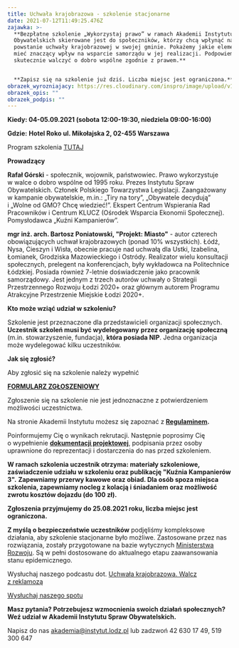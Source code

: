 ```yaml
---
title: Uchwała krajobrazowa - szkolenie stacjonarne
date: 2021-07-12T11:49:25.476Z
zajawka: >-
  **Bezpłatne szkolenie „Wykorzystaj prawo” w ramach Akademii Instytutu Spraw
  Obywatelskich skierowane jest do społeczników, którzy chcą wpłynąć na
  powstanie uchwały krajobrazowej w swojej gminie. Pokażemy jakie elementy mogą
  mieć znaczący wpływ na wsparcie samorządu w jej realizacji. Podpowiemy jak
  skutecznie walczyć o dobro wspólne zgodnie z prawem.**


  **Zapisz się na szkolenie już dziś. Liczba miejsc jest ograniczona.**
obrazek_wyrozniajacy: https://res.cloudinary.com/inspro/image/upload/v1626940592/aiso/Zdj%C4%99cia%20szkolenia/foto3768512.png
obrazek_opis: ""
obrazek_podpis: ""
---
```

**Kiedy: 04-05.09.2021 (sobota 12:00-19:30, niedziela 09:00-16:00)**

**Gdzie:** **Hotel Roko ul. Mikołajska 2, 02-455 Warszawa**

Program szkolenia [TUTAJ](https://res.cloudinary.com/inspro/image/upload/v1627637618/aiso/Zdj%C4%99cia%20szkolenia/Program_szkolenia_Akademia_uchwala_krajobrazowa.pdf)

**Prowadzący**

**Rafał Górski** - społecznik, wojownik, państwowiec. Prawo wykorzystuje w walce o dobro wspólne od 1995 roku. Prezes Instytutu Spraw Obywatelskich. Członek Polskiego Towarzystwa Legislacji. Zaangażowany w kampanie obywatelskie, m.in.: „Tiry na tory”, „Obywatele decydują” i „Wolne od GMO? Chcę wiedzieć!”. Ekspert Centrum Wspierania Rad Pracowników i Centrum KLUCZ (Ośrodek Wsparcia Ekonomii Społecznej). Pomysłodawca „Kuźni Kampanierów”.

**mgr inż. arch. Bartosz Poniatowski, "Projekt: Miasto"** - autor czterech obowiązujących uchwał krajobrazowych (ponad 10% wszystkich). Łódź, Nysa, Cieszyn i Wisła, obecnie pracuje nad uchwałą dla Ustki, Izabelina, Łomianek, Grodziska Mazowieckiego i Ostródy. Realizator wielu konsultacji społecznych, prelegent na konferencjach, były wykładowca na Politechnice Łódzkiej. Posiada również 7-letnie doświadczenie jako pracownik samorządowy. Jest jednym z trzech autorów uchwały o Strategii Przestrzennego Rozwoju Łodzi 2020+ oraz głównym autorem Programu Atrakcyjne Przestrzenie Miejskie Łodzi 2020+.

**Kto może wziąć udział w szkoleniu?**

Szkolenie jest przeznaczone dla przedstawicieli organizacji społecznych. **Uczestnik szkoleń musi być wydelegowany** **przez organizację społeczną** (m.in. stowarzyszenie, fundacja), **która posiada NIP**. Jedna organizacja może wydelegować kilku uczestników.

**Jak się zgłosić?**

Aby zgłosić się na szkolenie należy wypełnić[](https://forms.gle/QDVnGAVcfetC9gTW8)

**[FORMULARZ ZGŁOSZENIOWY](https://forms.gle/QDVnGAVcfetC9gTW8)**

Zgłoszenie się na szkolenie nie jest jednoznaczne z potwierdzeniem możliwości uczestnictwa.

Na stronie Akademii Instytutu możesz się zapoznać z **[Regulaminem](https://res.cloudinary.com/inspro/raw/upload/v1601120217/aiso/regulamin_z_zalacznikami.zip).**

Poinformujemy Cię o wynikach rekrutacji. Następnie poprosimy Cię o wypełnienie **[dokumentacji projektowej](https://res.cloudinary.com/inspro/raw/upload/v1595492482/aiso/dokumenty_przystapienia_do_projektu.zip)**, podpisania przez osoby uprawnione do reprezentacji i dostarczenia do nas przed szkoleniem.

**W ramach szkolenia uczestnik otrzyma: materiały szkoleniowe, zaświadczenie udziału w szkoleniu oraz publikację "Kuźnia Kampanierów 3".** **Zapewniamy przerwy kawowe oraz obiad. Dla osób spoza miejsca szkolenia, zapewniamy nocleg z kolacją i śniadaniem oraz możliwość zwrotu kosztów dojazdu (do 100 zł).**

**Zgłoszenia przyjmujemy do 25.08.2021 roku, liczba miejsc jest ograniczona.**

**Z myślą o bezpieczeństwie uczestników** podjęliśmy kompleksowe działania, aby szkolenie stacjonarne było możliwe. Zastosowane przez nas rozwiązania, zostały przygotowane na bazie wytycznych [Ministerstwa Rozwoju](https://www.gov.pl/web/rozwoj/spotkania-biznesowe-szkolenia-konferencje-i-kongresy). Są w pełni dostosowane do aktualnego etapu zaawansowania stanu epidemicznego.

Wysłuchaj naszego podcastu dot. [Uchwała krajobrazowa. Walcz z reklamozą](https://instytutsprawobywatelskich.pl/uchwala-krajobrazowa-walcz-z-reklamoza/)

[Wysłuchaj naszego spotu](https://instytutsprawobywatelskich.pl/wp-content/uploads/2021/02/spot-aiso.mp3)

**Masz pytania? Potrzebujesz wzmocnienia swoich działań społecznych? Weź udział w Akademii Instytutu Spraw Obywatelskich.**

Napisz do nas [akademia@instytut.lodz.pl](mailto:akademia@instytut.lodz.pl) lub zadzwoń 42 630 17 49, 519 300 647